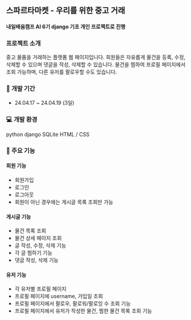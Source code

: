 ## 스파르타마켓 - 우리를 위한 중고 거래
#### 내일배움캠프 AI 6기 django 기초 개인 프로젝트로 진행

### 프로젝트 소개

중고 물품을 거래하는 플랫폼 웹 페이지입니다. 회원들은 자유롭게 물건을 등록, 수정, 삭제할 수 있으며 댓글을 작성, 삭제할 수 있습니다. 물건을 찜하여 프로필 페이지에서 조회 가능하며, 다른 유저를 팔로우할 수도 있습니다.

### 📅 개발 기간
* 24.04.17 ~ 24.04.19 (3일)

### 💻 개발 환경
python
django
SQLite
HTML / CSS

### 📂 주요 기능
#### 회원 기능
- 회원가입
- 로그인
- 로그아웃
- 회원이 아닌 경우에는 게시글 목록 조회만 가능


#### 게시글 기능
- 물건 목록 조회
- 물건 상세 페이지 조회
- 글 작성, 수정, 삭제 기능
- 각 글 찜하기 기능
- 댓글 작성, 삭제 기능


#### 유저 기능
- 각 유저별 프로필 페이지
- 프로필 페이지에 username, 가입일 조회
- 프로필 페이지에서 팔로우, 팔로워/팔로잉 수 조회 기능
- 프로필 페이지에서 유저가 작성한 물건, 찜한 물건 목록 조회 기능
